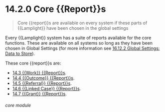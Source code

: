 # 14.2.0  <i class="fa fa-chart-line"></i> Core {{Report}}s

> Core {{report}}s are available on every system if these parts of {{Lamplight}} have been chosen in the global settings

    
    
Every {{Lamplight}} system has a suite of reports available for the core functions. These are available on all systems so long as they have been chosen in Global Settings (for more information see [16.12.2 Global Settings: Data to Store](/help/index/p/16.12.2)).
    
These core {{report}}s are:

- [14.3 {{Work}} {{Report}}s](/help/index/p/14.3).
- [14.4 {{Outcome}} {{Report}}s](/help/index/p/14.4).
- [14.5 {{Referral}} {{Report}}s](/help/index/p/14.5).
- [14.6 {{Linked Case}} {{Report}}s](/help/index/p/14.6).
- [14.7 {{Grant}} {{Report}}s](/help/index/p/14.7).


###### core module
